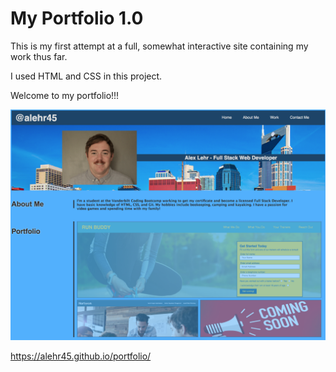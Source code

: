# My Portfolio 1.0

This is my first attempt at a full, somewhat interactive site containing my work thus far. 

I used HTML and CSS in this project.


Welcome to my portfolio!!!


![Alt text](./screenshot.png?raw=true "Optional Title")

 
 
 https://alehr45.github.io/portfolio/
